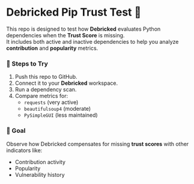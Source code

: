 # Debricked Pip Trust Test 🧠

This repo is designed to test how **Debricked** evaluates Python dependencies when the **Trust Score** is missing.  
It includes both active and inactive dependencies to help you analyze **contribution** and **popularity** metrics.

### 🧩 Steps to Try
1. Push this repo to GitHub.
2. Connect it to your **Debricked** workspace.
3. Run a dependency scan.
4. Compare metrics for:
   - `requests` (very active)
   - `beautifulsoup4` (moderate)
   - `PySimpleGUI` (less maintained)

### 🧪 Goal
Observe how Debricked compensates for missing **trust scores** with other indicators like:
- Contribution activity
- Popularity
- Vulnerability history
